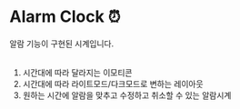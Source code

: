 <h1>Alarm Clock ⏰</h1>
알람 기능이 구현된 시계입니다. <br><br>

1. 시간대에 따라 달라지는 이모티콘<br>
2. 시간대에 따라 라이트모드/다크모드로 변하는 레이아웃<br>
3. 원하는 시간에 알람을 맞추고 수정하고 취소할 수 있는 알람시계
